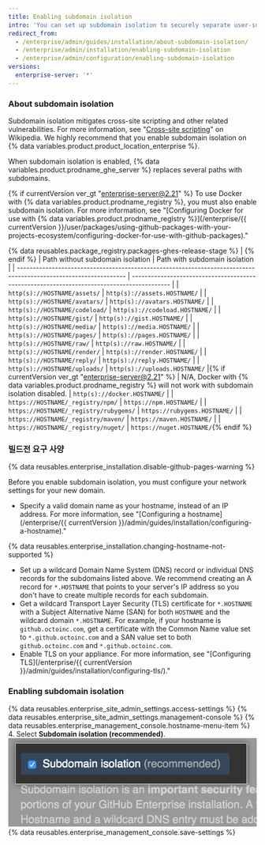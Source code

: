 ```yaml
---
title: Enabling subdomain isolation
intro: 'You can set up subdomain isolation to securely separate user-supplied content from other portions of your {% data variables.product.prodname_ghe_server %} appliance.'
redirect_from:
  - /enterprise/admin/guides/installation/about-subdomain-isolation/
  - /enterprise/admin/installation/enabling-subdomain-isolation
  - /enterprise/admin/configuration/enabling-subdomain-isolation
versions:
  enterprise-server: '*'
---
```


### About subdomain isolation

Subdomain isolation mitigates cross-site scripting and other related vulnerabilities. For more information, see "[Cross-site scripting](http://en.wikipedia.org/wiki/Cross-site_scripting)" on Wikipedia. We highly recommend that you enable subdomain isolation on {% data variables.product.product_location_enterprise %}.

When subdomain isolation is enabled, {% data variables.product.prodname_ghe_server %} replaces several paths with subdomains.

{% if currentVersion ver_gt "enterprise-server@2.21" %}
To use Docker with
{% data variables.product.prodname_registry %}, you must also enable subdomain isolation. For more information, see "[Configuring Docker for use with {% data variables.product.prodname_registry %}](/enterprise/{{ currentVersion }}/user/packages/using-github-packages-with-your-projects-ecosystem/configuring-docker-for-use-with-github-packages)."

{% data reusables.package_registry.packages-ghes-release-stage %}
|
{% endif %}
| Path without subdomain isolation                                                                                 | Path with subdomain isolation                                                              |
| ---------------------------------------------------------------------------------------------------------------- | ------------------------------------------------------------------------------------------ |
| `http(s)://HOSTNAME/assets/`                                                                                     | `http(s)://assets.HOSTNAME/`                                                               |
| `http(s)://HOSTNAME/avatars/`                                                                                    | `http(s)://avatars.HOSTNAME/`                                                              |
| `http(s)://HOSTNAME/codeload/`                                                                                   | `http(s)://codeload.HOSTNAME/`                                                             |
| `http(s)://HOSTNAME/gist/`                                                                                       | `http(s)://gist.HOSTNAME/`                                                                 |
| `http(s)://HOSTNAME/media/`                                                                                      | `http(s)://media.HOSTNAME/`                                                                |
| `http(s)://HOSTNAME/pages/`                                                                                      | `http(s)://pages.HOSTNAME/`                                                                |
| `http(s)://HOSTNAME/raw/`                                                                                        | `http(s)://raw.HOSTNAME/`                                                                  |
| `http(s)://HOSTNAME/render/`                                                                                     | `http(s)://render.HOSTNAME/`                                                               |
| `http(s)://HOSTNAME/reply/`                                                                                      | `http(s)://reply.HOSTNAME/`                                                                |
| `http(s)://HOSTNAME/uploads/`                                                                                    | `http(s)://uploads.HOSTNAME/`     |{% if currentVersion ver_gt "enterprise-server@2.21" %}
| N/A, Docker with {% data variables.product.prodname_registry %} will not work with subdomain isolation disabled. | `http(s)://docker.HOSTNAME/`                                                               |
| `https://HOSTNAME/_registry/npm/`                                                                                | `https://npm.HOSTNAME/`                                                                    |
| `https://HOSTNAME/_registry/rubygems/`                                                                           | `https://rubygems.HOSTNAME/`                                                               |
| `https://HOSTNAME/_registry/maven/`                                                                              | `https://maven.HOSTNAME/`                                                                  |
| `https://HOSTNAME/_registry/nuget/`                                                                              | `https://nuget.HOSTNAME/`{% endif %}

### 빌드전 요구 사양

{% data reusables.enterprise_installation.disable-github-pages-warning %}

Before you enable subdomain isolation, you must configure your network settings for your new domain.

- Specify a valid domain name as your hostname, instead of an IP address. For more information, see "[Configuring a hostname](/enterprise/{{ currentVersion }}/admin/guides/installation/configuring-a-hostname)."

{% data reusables.enterprise_installation.changing-hostname-not-supported %}

- Set up a wildcard Domain Name System (DNS) record or individual DNS records for the subdomains listed above. We recommend creating an A record for `*.HOSTNAME` that points to your server's IP address so you don't have to create multiple records for each subdomain.
- Get a wildcard Transport Layer Security (TLS) certificate for `*.HOSTNAME` with a Subject Alternative Name (SAN) for both `HOSTNAME` and the wildcard domain `*.HOSTNAME`. For example, if your hostname is `github.octoinc.com`, get a certificate with the Common Name value set to `*.github.octoinc.com` and a SAN value set to both `github.octoinc.com` and `*.github.octoinc.com`.
- Enable TLS on your appliance. For more information, see "[Configuring TLS](/enterprise/{{ currentVersion }}/admin/guides/installation/configuring-tls/)."

### Enabling subdomain isolation

{% data reusables.enterprise_site_admin_settings.access-settings %}
{% data reusables.enterprise_site_admin_settings.management-console %}
{% data reusables.enterprise_management_console.hostname-menu-item %}
4. Select **Subdomain isolation (recommended)**. ![Checkbox to enable subdomain isolation](/assets/images/enterprise/management-console/subdomain-isolation.png)
{% data reusables.enterprise_management_console.save-settings %}

